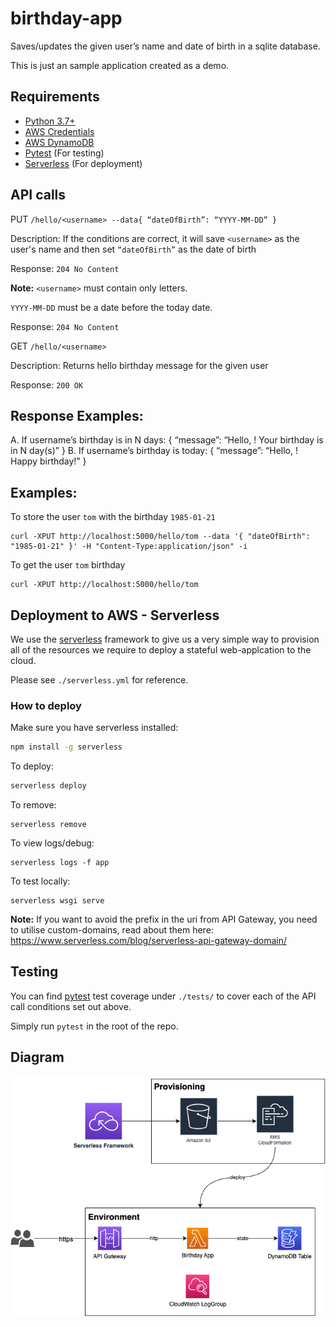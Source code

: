 # birthday-app

Saves/updates the given user’s name and date of birth in a sqlite database.

This is just an sample application created as a demo.

## Requirements

- [Python 3.7+](https://www.python.org/downloads/)
- [AWS Credentials](https://docs.aws.amazon.com/cli/latest/userguide/cli-chap-configure.html)
- [AWS DynamoDB](https://aws.amazon.com/dynamodb/)
- [Pytest](https://docs.pytest.org) (For testing)
- [Serverless](https://github.com/serverless/serverless) (For deployment)

## API calls

PUT `/hello/<username> --data{ “dateOfBirth”: “YYYY-MM-DD” }`

Description: If the conditions are correct, it will save `<username>` as the user's name
and then set `“dateOfBirth”` as the date of birth

Response: `204 No Content`

**Note:** `<username>` must contain only letters.

`YYYY-MM-DD` must be a date before the today date.

Response: `204 No Content`

GET `/hello/<username> `

Description: Returns hello birthday message for the given user

Response: `200 OK`

## Response Examples:
A. If username’s birthday is in N days:
{ “message”: “Hello, <username>! Your birthday is in N day(s)”
}
B. If username’s birthday is today:
{ “message”: “Hello, <username>! Happy birthday!” }

## Examples:

To store the user `tom` with the birthday `1985-01-21`
```
curl -XPUT http://localhost:5000/hello/tom --data '{ "dateOfBirth": "1985-01-21" }' -H "Content-Type:application/json" -i
```

To get the user `tom` birthday
```
curl -XPUT http://localhost:5000/hello/tom
```

## Deployment to AWS - Serverless

We use the [serverless](https://github.com/serverless/serverless) framework to give us a very simple way to provision all of the resources we require to deploy a stateful web-applcation to the cloud.

Please see `./serverless.yml` for reference.

### How to deploy

Make sure you have serverless installed:
```bash
npm install -g serverless
```

To deploy:
```bash
serverless deploy
```

To remove:
```
serverless remove
```

To view logs/debug:
```
serverless logs -f app
```

To test locally:
```
serverless wsgi serve
```

**Note:** If you want to avoid the prefix in the uri from API Gateway, you need to utilise custom-domains, read about them here: https://www.serverless.com/blog/serverless-api-gateway-domain/

## Testing

You can find [pytest](https://docs.pytest.org/en/7.2.x/) test coverage under `./tests/` to cover each of the API call conditions set out above.

Simply run `pytest` in the root of the repo.

## Diagram
![Diagram](/diagrams/birthday-app.png)
